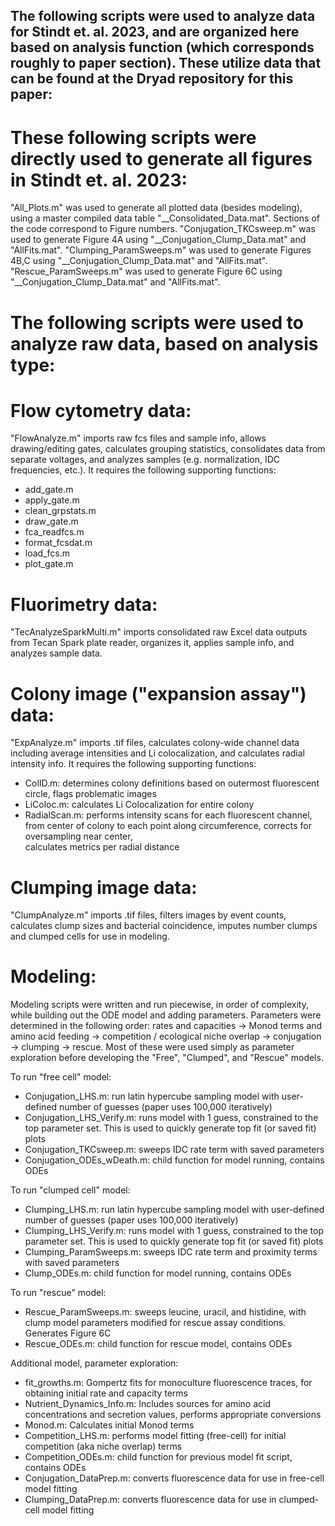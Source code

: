## The following scripts were used to analyze data for Stindt et. al. 2023, and are organized here based on analysis function (which corresponds roughly to paper section). These utilize data that can be found at the Dryad repository for this paper:  


# These following scripts were directly used to generate all figures in Stindt et. al. 2023:

"All_Plots.m" was used to generate all plotted data (besides modeling), using a master compiled data table "__Consolidated_Data.mat". Sections of the code correspond to Figure numbers.
"Conjugation_TKCsweep.m" was used to generate Figure 4A using "__Conjugation_Clump_Data.mat" and "AllFits.mat".
"Clumping_ParamSweeps.m" was used to generate Figures 4B,C using "__Conjugation_Clump_Data.mat" and "AllFits.mat".
"Rescue_ParamSweeps.m" was used to generate Figure 6C using "__Conjugation_Clump_Data.mat" and "AllFits.mat".



# The following scripts were used to analyze raw data, based on analysis type:

# Flow cytometry data:

"FlowAnalyze.m" imports raw fcs files and sample info, allows drawing/editing gates, calculates grouping statistics, consolidates data from separate voltages, and analyzes samples (e.g. normalization, IDC frequencies, etc.). It requires the following supporting functions:

  - add_gate.m
  - apply_gate.m
  - clean_grpstats.m
  - draw_gate.m
  - fca_readfcs.m
  - format_fcsdat.m
  - load_fcs.m
  - plot_gate.m


# Fluorimetry data:

"TecAnalyzeSparkMulti.m" imports consolidated raw Excel data outputs from Tecan Spark plate reader, organizes it, applies sample info, and analyzes sample data. 


# Colony image ("expansion assay") data:

"ExpAnalyze.m" imports .tif files, calculates colony-wide channel data including average intensities and Li colocalization, and calculates radial intensity info. It requires the following supporting functions:

  - ColID.m: determines colony definitions based on outermost fluorescent circle, flags problematic images
  - LiColoc.m: calculates Li Colocalization for entire colony
  - RadialScan.m: performs intensity scans for each fluorescent channel, from center of colony to each point along circumference, corrects for oversampling near center,     
    calculates metrics per radial distance


# Clumping image data:

"ClumpAnalyze.m" imports .tif files, filters images by event counts, calculates clump sizes and bacterial coincidence, imputes number clumps and clumped cells for use in modeling.


# Modeling:

Modeling scripts were written and run piecewise, in order of complexity, while building out the ODE model and adding parameters. Parameters were determined in the following order: rates and capacities -> Monod terms and amino acid feeding -> competition / ecological niche overlap -> conjugation -> clumping -> rescue. Most of these were used simply as parameter exploration before developing the "Free", "Clumped", and "Rescue" models.

To run "free cell" model:

  - Conjugation_LHS.m: run latin hypercube sampling model with user-defined number of guesses (paper uses 100,000 iteratively)
  - Conjugation_LHS_Verify.m: runs model with 1 guess, constrained to the top parameter set. This is used to quickly generate top fit (or saved fit) plots
  - Conjugation_TKCsweep.m: sweeps IDC rate term with saved parameters
  - Conjugation_ODEs_wDeath.m: child function for model running, contains ODEs

To run "clumped cell" model:

  - Clumping_LHS.m: run latin hypercube sampling model with user-defined number of guesses (paper uses 100,000 iteratively)
  - Clumping_LHS_Verify.m: runs model with 1 guess, constrained to the top parameter set. This is used to quickly generate top fit (or saved fit) plots
  - Clumping_ParamSweeps.m: sweeps IDC rate term and proximity terms with saved parameters
  - Clump_ODEs.m: child function for model running, contains ODEs

To run "rescue" model:

  - Rescue_ParamSweeps.m: sweeps leucine, uracil, and histidine, with clump model parameters modified for rescue assay conditions. Generates Figure 6C
  - Rescue_ODEs.m: child function for rescue model, contains ODEs

Additional model, parameter exploration:

  - fit_growths.m: Gompertz fits for monoculture fluorescence traces, for obtaining initial rate and capacity terms
  - Nutrient_Dynamics_Info.m: Includes sources for amino acid concentrations and secretion values, performs appropriate conversions
  - Monod.m: Calculates initial Monod terms
  - Competition_LHS.m: performs model fitting (free-cell) for initial competition (aka niche overlap) terms
  - Competition_ODEs.m: child function for previous model fit script, contains ODEs
  - Conjugation_DataPrep.m: converts fluorescence data for use in free-cell model fitting
  - Clumping_DataPrep.m: converts fluorescence data for use in clumped-cell model fitting
 
